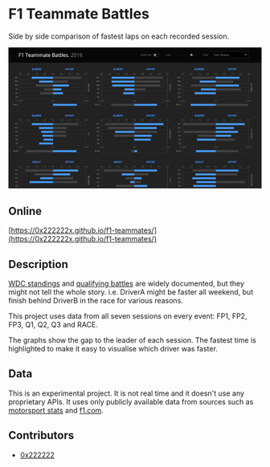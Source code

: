 F1 Teammate Battles
===================

Side by side comparison of fastest laps on each recorded session.

![cover](docs/cover.png)

Online
-------------------
[https://0x222222x.github.io/f1-teammates/](https://0x222222x.github.io/f1-teammates/)

Description
-------------------
[WDC standings](https://www.formula1.com/en/results.html/2019/drivers.html) and [qualifying battles](https://www.formula1.com/en/latest/article.head-to-head-how-2019s-f1-team-mates-compare-at-the-summer-break.YEEBnDYgMTAgsVMT8HCFW.html) are widely documented, but they might not tell the whole story. i.e. DriverA might be faster all weekend, but finish behind DriverB in the race for various reasons.

This project uses data from all seven sessions on every event: FP1, FP2, FP3, Q1, Q2, Q3 and RACE. 

The graphs show the gap to the leader of each session. The fastest time is highlighted to make it easy to visualise which driver was faster.

Data
-------------------
This is an experimental project. It is not real time and it doesn't use any proprietary APIs. It uses only publicly available data from sources such as [motorsport stats](https://results.motorsportstats.com/series/formula-one) and [f1.com](https://www.formula1.com/en/results.html/2019/races/1019/brazil/practice-1.html).

Contributors
-------------------
* [0x222222](https://www.reddit.com/u/0x222222)

